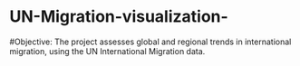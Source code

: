 # UN-Migration-visualization-
#Objective: The project assesses global and regional trends in international migration, using the UN International Migration data.
